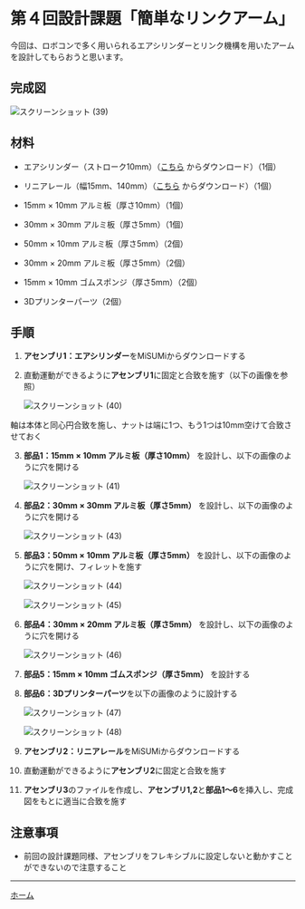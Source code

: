 # 第４回設計課題「簡単なリンクアーム」

今回は、ロボコンで多く用いられるエアシリンダーとリンク機構を用いたアームを設計してもらおうと思います。

## 完成図
![スクリーンショット (39)](./img/%E3%82%B9%E3%82%AF%E3%83%AA%E3%83%BC%E3%83%B3%E3%82%B7%E3%83%A7%E3%83%83%E3%83%88%20(39).png)

## 材料
* エアシリンダー（ストローク10mm）（[こちら](https://jp.misumi-ec.com/vona2/detail/110300363940/?PNSearch=MSPCB10-30&HissuCode=MSPCB10-30) からダウンロード）（1個）

* リニアレール（幅15mm、140mm）（[こちら](https://jp.misumi-ec.com/vona2/detail/110301962560/?PNSearch=SROM15-140&HissuCode=SROM15-140) からダウンロード）（1個）

* 15mm × 10mm アルミ板（厚さ10mm）（1個）

* 30mm × 30mm アルミ板（厚さ5mm）（1個）

* 50mm × 10mm アルミ板（厚さ5mm）（2個）

* 30mm × 20mm アルミ板（厚さ5mm）（2個）

* 15mm × 10mm ゴムスポンジ（厚さ5mm）（2個）

* 3Dプリンターパーツ（2個）

## 手順
1. **アセンブリ1：エアシリンダー**をMiSUMiからダウンロードする

2. 直動運動ができるように**アセンブリ1**に固定と合致を施す（以下の画像を参照）

    ![スクリーンショット (40)](./img/%E3%82%B9%E3%82%AF%E3%83%AA%E3%83%BC%E3%83%B3%E3%82%B7%E3%83%A7%E3%83%83%E3%83%88%20(40).png)

軸は本体と同心円合致を施し、ナットは端に1つ、もう1つは10mm空けて合致させておく

3. **部品1：15mm × 10mm アルミ板（厚さ10mm）** を設計し、以下の画像のように穴を開ける

    ![スクリーンショット (41)](./img/%E3%82%B9%E3%82%AF%E3%83%AA%E3%83%BC%E3%83%B3%E3%82%B7%E3%83%A7%E3%83%83%E3%83%88%20(41).png)

4. **部品2：30mm × 30mm アルミ板（厚さ5mm）** を設計し、以下の画像のように穴を開ける

    ![スクリーンショット (43)](./img/%E3%82%B9%E3%82%AF%E3%83%AA%E3%83%BC%E3%83%B3%E3%82%B7%E3%83%A7%E3%83%83%E3%83%88%20(43).png)

5. **部品3：50mm × 10mm アルミ板（厚さ5mm）** を設計し、以下の画像のように穴を開け、フィレットを施す

    ![スクリーンショット (44)](./img/%E3%82%B9%E3%82%AF%E3%83%AA%E3%83%BC%E3%83%B3%E3%82%B7%E3%83%A7%E3%83%83%E3%83%88%20(44).png)


    ![スクリーンショット (45)](./img/%E3%82%B9%E3%82%AF%E3%83%AA%E3%83%BC%E3%83%B3%E3%82%B7%E3%83%A7%E3%83%83%E3%83%88%20(45).png)

6. **部品4：30mm × 20mm アルミ板（厚さ5mm）** を設計し、以下の画像のように穴を開ける

    ![スクリーンショット (46)](./img/%E3%82%B9%E3%82%AF%E3%83%AA%E3%83%BC%E3%83%B3%E3%82%B7%E3%83%A7%E3%83%83%E3%83%88%20(46).png)


7. **部品5：15mm × 10mm ゴムスポンジ（厚さ5mm）** を設計する

8. **部品6：3Dプリンターパーツ**を以下の画像のように設計する

    ![スクリーンショット (47)](./img/%E3%82%B9%E3%82%AF%E3%83%AA%E3%83%BC%E3%83%B3%E3%82%B7%E3%83%A7%E3%83%83%E3%83%88%20(47).png)

    ![スクリーンショット (48)](./img/%E3%82%B9%E3%82%AF%E3%83%AA%E3%83%BC%E3%83%B3%E3%82%B7%E3%83%A7%E3%83%83%E3%83%88%20(48).png)

9. **アセンブリ2：リニアレール**をMiSUMiからダウンロードする

10. 直動運動ができるように**アセンブリ2**に固定と合致を施す

9. **アセンブリ3**のファイルを作成し、**アセンブリ1,2**と**部品1〜6**を挿入し、完成図をもとに適当に合致を施す

## 注意事項
* 前回の設計課題同様、アセンブリをフレキシブルに設定しないと動かすことができないので注意すること

---

[ホーム](index.md)